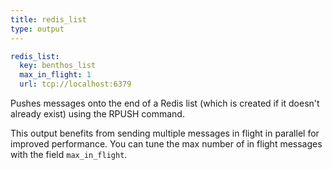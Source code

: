```yaml
---
title: redis_list
type: output
---
```


```yaml
redis_list:
  key: benthos_list
  max_in_flight: 1
  url: tcp://localhost:6379
```

Pushes messages onto the end of a Redis list (which is created if it doesn't
already exist) using the RPUSH command.

This output benefits from sending multiple messages in flight in parallel for
improved performance. You can tune the max number of in flight messages with the
field `max_in_flight`.


